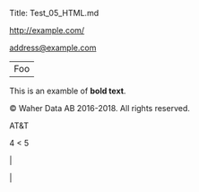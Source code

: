 ﻿Title: Test_05_HTML.md

<http://example.com/>

<address@example.com>

<table>
    <tr>
        <td>Foo</td>
    </tr>
</table>

This is an examble of <b>bold text</b>.

&copy; Waher Data AB 2016-2018. All rights reserved.

AT&T

4 < 5

&#124;

&#x7C;